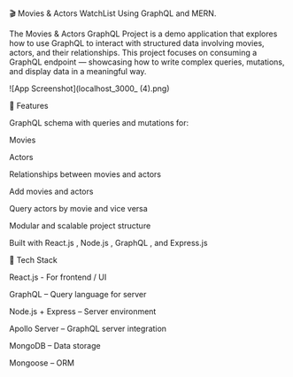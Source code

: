 🎬 Movies & Actors WatchList Using GraphQL and MERN.

The Movies & Actors GraphQL Project is a demo application that explores how to use GraphQL to interact with structured data involving movies, actors, and their relationships. This project focuses on consuming a GraphQL endpoint — showcasing how to write complex queries, mutations, and display data in a meaningful way.

![App Screenshot](localhost_3000_ (4).png)

📌 Features

GraphQL schema with queries and mutations for:

Movies

Actors

Relationships between movies and actors

Add movies and actors

Query actors by movie and vice versa

Modular and scalable project structure

Built with React.js
, Node.js
, GraphQL
, and Express.js


🧱 Tech Stack

React.js - For frontend / UI

GraphQL – Query language for server

Node.js + Express – Server environment

Apollo Server – GraphQL server integration

MongoDB – Data storage

Mongoose – ORM
